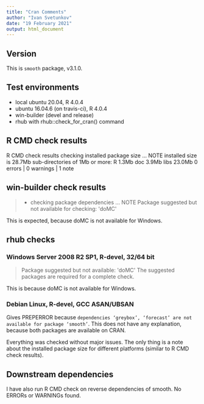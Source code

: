 ```yaml
---
title: "Cran Comments"
author: "Ivan Svetunkov"
date: "19 February 2021"
output: html_document
---
```

## Version
This is ``smooth`` package, v3.1.0.

## Test environments
* local ubuntu 20.04, R 4.0.4
* ubuntu 16.04.6 (on travis-ci), R 4.0.4
* win-builder (devel and release)
* rhub with rhub::check_for_cran() command

## R CMD check results
R CMD check results
checking installed package size ... NOTE
     installed size is 28.7Mb
     sub-directories of 1Mb or more:
       R      1.3Mb
       doc    3.9Mb
       libs  23.0Mb
0 errors | 0 warnings | 1 note

## win-builder check results
>* checking package dependencies ... NOTE
>Package suggested but not available for checking: 'doMC'

This is expected, because doMC is not available for Windows.


## rhub checks
### Windows Server 2008 R2 SP1, R-devel, 32/64 bit
> Package suggested but not available: 'doMC'
> The suggested packages are required for a complete check.
    
This is because doMC is not available for Windows.

### Debian Linux, R-devel, GCC ASAN/UBSAN
Gives PREPERROR because `dependencies ‘greybox’, ‘forecast’ are not available for package ‘smooth’`. This does not have any explanation, because both packages are available on CRAN.

Everything was checked without major issues. The only thing is a note about the installed package size for different platforms (similar to R CMD check results).

## Downstream dependencies
I have also run R CMD check on reverse dependencies of smooth.
No ERRORs or WARNINGs found.
